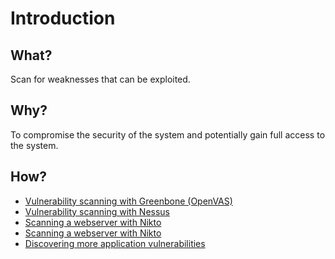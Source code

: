 # Introduction

## What?

Scan for weaknesses that can be exploited. 

## Why?

To compromise the security of the system and potentially gain full access to the system.

## How?

* [Vulnerability scanning with Greenbone (OpenVAS)](greenbone.md)
* [Vulnerability scanning with Nessus](nessus.md)
* [Scanning a webserver with Nikto](nikto.md)
* [Scanning a webserver with Nikto](sqlmap.md)
* [Discovering more application vulnerabilities](applications.md)


